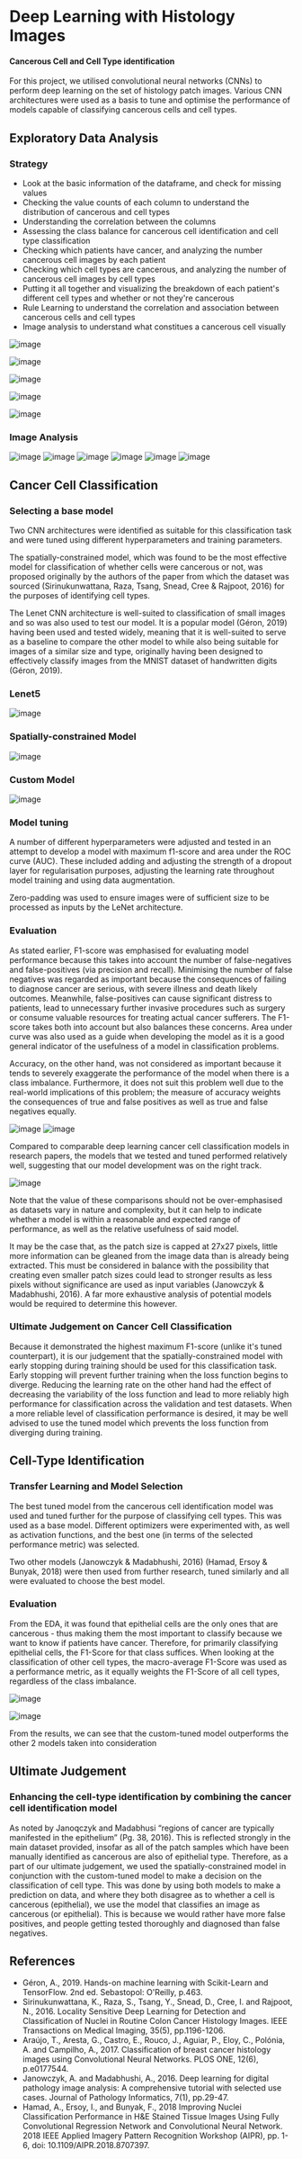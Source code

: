 # Deep Learning with Histology Images
#### Cancerous Cell and Cell Type identification
For this project, we utilised convolutional neural networks (CNNs) to perform deep learning on the set of histology patch images. Various CNN architectures were used as a basis to tune and optimise the performance of models capable of classifying cancerous cells and cell types.

## Exploratory Data Analysis
### Strategy
 - Look at the basic information of the dataframe, and check for missing values
 - Checking the value counts of each column to understand the distribution of cancerous and cell types
 - Understanding the correlation between the columns
 - Assessing the class balance for cancerous cell identification and cell type classification
 - Checking which patients have cancer, and analyzing the number cancerous cell images by each patient
 - Checking which cell types are cancerous, and analyzing the number of cancerous cell images by cell types
 - Putting it all together and visualizing the breakdown of each patient's different cell types and whether or not they're cancerous
 - Rule Learning to understand the correlation and association between cancerous cells and cell types
 - Image analysis to understand what constitues a cancerous cell visually

![image](https://user-images.githubusercontent.com/49609432/153748017-4a2236d1-a1c4-4ac1-b2e5-ddaaa5f4ff45.png)

![image](https://user-images.githubusercontent.com/49609432/153748035-e7178257-b78d-4f11-9b76-c948689c3a87.png)

![image](https://user-images.githubusercontent.com/49609432/153748058-f5dd8b73-17c4-4633-a0a7-0fad3b7a328a.png)

![image](https://user-images.githubusercontent.com/49609432/153748069-d6ef0635-33ac-4d64-a0eb-f2a9e81ab7eb.png)

![image](https://user-images.githubusercontent.com/49609432/153748093-c06983d7-adf7-4043-8e94-d63da1aea992.png)

### Image Analysis

![image](https://user-images.githubusercontent.com/49609432/153748137-06e1156a-3e4b-4874-ad53-9acdeffd12d2.png)
![image](https://user-images.githubusercontent.com/49609432/153748160-ed3c8dc3-19c4-4a68-8c9a-de040884ee8d.png)
![image](https://user-images.githubusercontent.com/49609432/153748173-c5429ff3-32f2-4459-9b8a-1aa5d01a3d9f.png)
![image](https://user-images.githubusercontent.com/49609432/153748183-5c47f29c-d61a-44f0-a7e0-58db4b1a7280.png)
![image](https://user-images.githubusercontent.com/49609432/153748190-ff896dca-e23b-4ba9-8da5-45b191261a93.png)
![image](https://user-images.githubusercontent.com/49609432/153748201-0dc0f1a6-9c29-4775-8fdc-59f468b1f5c4.png)


## Cancer Cell Classification
### Selecting a base model
Two CNN architectures were identified as suitable for this classification task and were tuned using different hyperparameters and training parameters.

The spatially-constrained model, which was found to be the most effective model for classification of whether cells were cancerous or not, was proposed originally by the authors of the paper from which the dataset was sourced (Sirinukunwattana, Raza, Tsang, Snead, Cree & Rajpoot, 2016) for the purposes of identifying cell types.

The Lenet CNN architecture is well-suited to classification of small images and so was also used to test our model. It is a popular model (Géron, 2019) having been used and tested widely, meaning that it is well-suited to serve as a baseline to compare the other model to while also being suitable for images of a similar size and type, originally having been designed to effectively classify images from the MNIST dataset of handwritten digits (Géron, 2019).

### Lenet5
![image](https://user-images.githubusercontent.com/49609432/153748261-0d0dc460-f67b-4264-b779-8dbdd48739a9.png)

### Spatially-constrained Model
![image](https://user-images.githubusercontent.com/49609432/153748281-8cb44d87-f89a-4742-8dec-375aa5db3cf3.png)

### Custom Model
![image](https://user-images.githubusercontent.com/49609432/153748303-e80dba50-7b7e-40c4-84b8-11de9143e8b3.png)


### Model tuning
A number of different hyperparameters were adjusted and tested in an attempt to develop a model with maximum f1-score and area under the ROC curve (AUC). These included adding and adjusting the strength of a dropout layer for regularisation purposes, adjusting the learning rate throughout model training and using data augmentation.

Zero-padding was used to ensure images were of sufficient size to be processed as inputs by the LeNet architecture.

### Evaluation
As stated earlier, F1-score was emphasised for evaluating model performance because this takes into account the number of false-negatives and false-positives (via precision and recall). Minimising the number of false negatives was regarded as important because the consequences of failing to diagnose cancer are serious, with severe illness and death likely outcomes. Meanwhile, false-positives can cause significant distress to patients, lead to unnecessary further invasive procedures such as surgery or consume valuable resources for treating actual cancer sufferers. The F1-score takes both into account but also balances these concerns. Area under curve was also used as a guide when developing the model as it is a good general indicator of the usefulness of a model in classification problems.

Accuracy, on the other hand, was not considered as important because it tends to severely exaggerate the performance of the model when there is a class imbalance. Furthermore, it does not suit this problem well due to the real-world implications of this problem; the measure of accuracy weights the consequences of true and false positives as well as true and false negatives equally.

![image](https://user-images.githubusercontent.com/49609432/153748763-ed681a8b-6186-4f7b-b477-12299f08687a.png)
![image](https://user-images.githubusercontent.com/49609432/153748802-9e63dc21-6f61-49b8-b3f9-a27c11f1fcbc.png)


Compared to comparable deep learning cancer cell classification models in research papers, the models that we tested and tuned performed relatively well, suggesting that our model development was on the right track. 

![image](https://user-images.githubusercontent.com/49609432/153747795-7e37e395-1ac0-4ef0-91ed-d9543de7b9f0.png)

Note that the value of these comparisons should not be over-emphasised as datasets vary in nature and complexity, but it can help to indicate whether a model is within a reasonable and expected range of performance, as well as the relative usefulness of said model.

It may be the case that, as the patch size is capped at 27x27 pixels, little more information can be gleaned from the image data than is already being extracted. This must be considered in balance with the possibility that creating even smaller patch sizes could lead to stronger results as less pixels without significance are used as input variables (Janowczyk & Madabhushi, 2016). A far more exhaustive analysis of potential models would be required to determine this however.


### Ultimate Judgement on Cancer Cell Classification
Because it demonstrated the highest maximum F1-score (unlike it's tuned counterpart), it is our judgement that the spatially-constrained model with early stopping during training should be used for this classification task. Early stopping will prevent further training when the loss function begins to diverge. Reducing the learning rate on the other hand had the effect of decreasing the variability of the loss function and lead to more reliably high performance for classification across the validation and test datasets. When a more reliable level of classification performance is desired, it may be well advised to use the tuned model which prevents the loss function from diverging during training.

## Cell-Type Identification
### Transfer Learning and Model Selection
The best tuned model from the cancerous cell identification model was used and tuned further for the purpose of classifying cell types. This was used as a base model. Different optimizers were experimented with, as well as activation functions, and the best one (in terms of the selected performance metric) was selected. 

Two other models (Janowczyk & Madabhushi, 2016) (Hamad, Ersoy & Bunyak, 2018) were then used from further research, tuned similarly and all were evaluated to choose the best model. 

### Evaluation
From the EDA, it was found that epithelial cells are the only ones that are cancerous - thus making them the most important to classify because we want to know if patients have cancer. Therefore, for primarily classifying epithelial cells, the F1-Score for that class suffices. 
When looking at the classification of other cell types, the macro-average F1-Score was used as a performance metric, as it equally weights the F1-Score of all cell types, regardless of the class imbalance. 

![image](https://user-images.githubusercontent.com/49609432/153747827-b59469c7-2a55-4e98-8328-7349cff3a5e0.png)

![image](https://user-images.githubusercontent.com/49609432/153748873-c7516759-bbe9-491d-a944-8126cd6bfbf3.png)


From the results, we can see that the custom-tuned model outperforms the other 2 models taken into consideration

## Ultimate Judgement
### Enhancing the cell-type identification by combining the cancer cell identification model
As noted by Janoqczyk and Madabhusi “regions of cancer are typically manifested in the epithelium” (Pg. 38, 2016). This is reflected strongly in the main dataset provided, insofar as all of the patch samples which have been manually identified as cancerous are also of epithelial type. Therefore, as a part of our ultimate judgement, we used the spatially-constrained model in conjunction with the custom-tuned model to make a decision on the classification of cell type. This was done by using both models to make a prediction on data, and where they both disagree as to whether a cell is cancerous (epithelial), we use the model that classifies an image as cancerous (or epithelial). This is because we would rather have more false positives, and people getting tested thoroughly and diagnosed than false negatives. 

## References
 - Géron, A., 2019. Hands-on machine learning with Scikit-Learn and TensorFlow. 2nd ed. Sebastopol: O'Reilly, p.463.
 - Sirinukunwattana, K., Raza, S., Tsang, Y., Snead, D., Cree, I. and Rajpoot, N., 2016. Locality Sensitive Deep Learning for Detection and Classification of Nuclei in Routine Colon Cancer Histology Images. IEEE Transactions on Medical Imaging, 35(5), pp.1196-1206.
 - Araújo, T., Aresta, G., Castro, E., Rouco, J., Aguiar, P., Eloy, C., Polónia, A. and Campilho, A., 2017. Classification of breast cancer histology images using Convolutional Neural Networks. PLOS ONE, 12(6), p.e0177544.
 - Janowczyk, A. and Madabhushi, A., 2016. Deep learning for digital pathology image analysis: A comprehensive tutorial with selected use cases. Journal of Pathology Informatics, 7(1), pp.29-47.
 - Hamad, A., Ersoy, I., and Bunyak, F., 2018 Improving Nuclei Classification Performance in H&E Stained Tissue Images Using Fully Convolutional Regression Network and Convolutional Neural Network. 2018 IEEE Applied Imagery Pattern Recognition Workshop (AIPR), pp. 1-6, doi: 10.1109/AIPR.2018.8707397.

